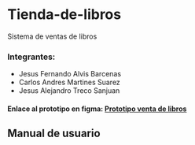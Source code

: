 # Tienda-de-libros
Sistema de ventas de libros

### Integrantes:
- Jesus Fernando Alvis Barcenas
- Carlos Andres Martines Suarez
- Jesus Alejandro Treco Sanjuan

#### Enlace al prototipo en figma: [Prototipo venta de libros]([https://www.figma.com/design/BDVoJwOyEZjwt4Y6SgRKCF/Untitled?node-id=0-1&t=ypX5tJbE5yQyIGaZ-1](https://www.figma.com/proto/BDVoJwOyEZjwt4Y6SgRKCF/Untitled?node-id=1-2&scaling=scale-down&page-id=0%3A1&starting-point-node-id=1%3A2))


## Manual de usuario
